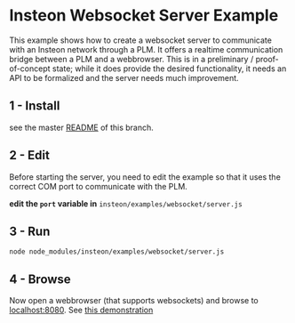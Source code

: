 Insteon Websocket Server Example
================================

This example shows how to create a websocket server to communicate with an Insteon network through a PLM.  It offers a realtime communication bridge between a PLM and a webbrowser.  This is in a preliminary / proof-of-concept state; while it does provide the desired functionality, it needs an API to be formalized and the server needs much improvement.

1 - Install
----------
see the master [README](https://github.com/secesh/node-insteon/tree/websocket) of this branch.

2 - Edit
-------

Before starting the server, you need to edit the example so that it uses the correct COM port to communicate with the PLM.

**edit the `port` variable in** `insteon/examples/websocket/server.js`


3 - Run
------
    node node_modules/insteon/examples/websocket/server.js

4 - Browse
---------

Now open a webbrowser (that supports websockets) and browse to [localhost:8080](http://localhost:8080).  See [this demonstration](http://youtu.be/TMzlQQOwhfI)
